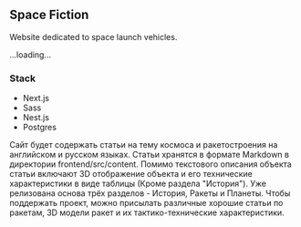 ## Space Fiction

Website dedicated to space launch vehicles.

...loading...


### Stack
- Next.js
- Sass
- Nest.js
- Postgres


Сайт будет содержать статьи на тему космоса и ракетостроения на английском и русском языках. Статьи хранятся в формате Markdown в директории frontend/src/content. Помимо текстового описания объекта статьи включают 3D отображение объекта и его технические характеристики в виде таблицы (Кроме раздела "История"). Уже релизована основа трёх разделов - История, Ракеты и Планеты. Чтобы поддержать проект, можно присылать различные хорошие статьи по ракетам, 3D модели ракет и их тактико-технические характеристики.


